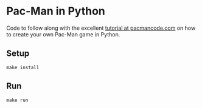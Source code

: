 Pac-Man in Python
===

Code to follow along with the excellent [tutorial at
pacmancode.com](https://pacmancode.com) on how to create your own
Pac-Man game in Python.

Setup
---

	make install

Run
---

	make run
